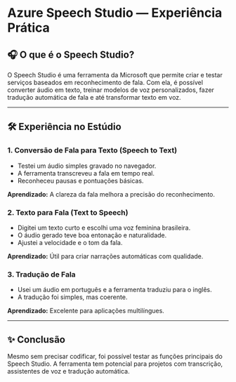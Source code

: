 # Azure Speech Studio — Experiência Prática

## 🎧 O que é o Speech Studio?

O Speech Studio é uma ferramenta da Microsoft que permite criar e testar serviços baseados em reconhecimento de fala. Com ela, é possível converter áudio em texto, treinar modelos de voz personalizados, fazer tradução automática de fala e até transformar texto em voz.

---

## 🛠️ Experiência no Estúdio

### 1. Conversão de Fala para Texto (Speech to Text)

- Testei um áudio simples gravado no navegador.
- A ferramenta transcreveu a fala em tempo real.
- Reconheceu pausas e pontuações básicas.

**Aprendizado:** A clareza da fala melhora a precisão do reconhecimento.

### 2. Texto para Fala (Text to Speech)

- Digitei um texto curto e escolhi uma voz feminina brasileira.
- O áudio gerado teve boa entonação e naturalidade.
- Ajustei a velocidade e o tom da fala.

**Aprendizado:** Útil para criar narrações automáticas com qualidade.

### 3. Tradução de Fala

- Usei um áudio em português e a ferramenta traduziu para o inglês.
- A tradução foi simples, mas coerente.

**Aprendizado:** Excelente para aplicações multilíngues.

---

## ✨ Conclusão

Mesmo sem precisar codificar, foi possível testar as funções principais do Speech Studio. A ferramenta tem potencial para projetos com transcrição, assistentes de voz e tradução automática.
